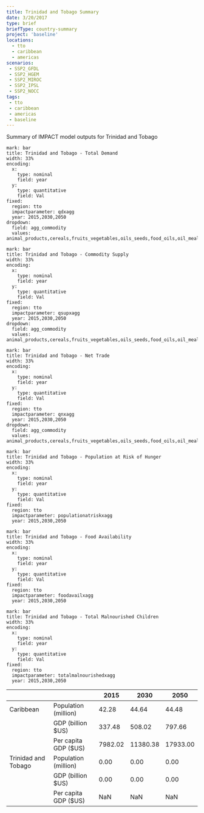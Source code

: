 ```yaml
---
title: Trinidad and Tobago Summary
date: 3/20/2017
type: brief
briefType: country-summary
project: 'baseline'
locations:
  - tto
  - caribbean
  - americas
scenarios:
 - SSP2_GFDL
 - SSP2_HGEM
 - SSP2_MIROC
 - SSP2_IPSL
 - SSP2_NOCC
tags:
 - tto
 - caribbean
 - americas
 - baseline
---
```

Summary of IMPACT model outputs for Trinidad and Tobago

```chart
mark: bar
title: Trinidad and Tobago - Total Demand
width: 33%
encoding:
  x:
    type: nominal
    field: year
  y:
    type: quantitative
    field: Val
fixed:
  region: tto
  impactparameter: qdxagg
  year: 2015,2030,2050
dropdown:
  field: agg_commodity
  values: animal_products,cereals,fruits_vegetables,oils_seeds,food_oils,oil_meals,other,pulses,roots_tubers,sugar
```

```chart
mark: bar
title: Trinidad and Tobago - Commodity Supply
width: 33%
encoding:
  x:
    type: nominal
    field: year
  y:
    type: quantitative
    field: Val
fixed:
  region: tto
  impactparameter: qsupxagg
  year: 2015,2030,2050
dropdown:
  field: agg_commodity
  values: animal_products,cereals,fruits_vegetables,oils_seeds,food_oils,oil_meals,other,pulses,roots_tubers,sugar
```

```chart
mark: bar
title: Trinidad and Tobago - Net Trade
width: 33%
encoding:
  x:
    type: nominal
    field: year
  y:
    type: quantitative
    field: Val
fixed:
  region: tto
  impactparameter: qnxagg
  year: 2015,2030,2050
dropdown:
  field: agg_commodity
  values: animal_products,cereals,fruits_vegetables,oils_seeds,food_oils,oil_meals,other,pulses,roots_tubers,sugar
```

```chart
mark: bar
title: Trinidad and Tobago - Population at Risk of Hunger
width: 33%
encoding:
  x:
    type: nominal
    field: year
  y:
    type: quantitative
    field: Val
fixed:
  region: tto
  impactparameter: populationatriskxagg
  year: 2015,2030,2050
```

```chart
mark: bar
title: Trinidad and Tobago - Food Availability
width: 33%
encoding:
  x:
    type: nominal
    field: year
  y:
    type: quantitative
    field: Val
fixed:
  region: tto
  impactparameter: foodavailxagg
  year: 2015,2030,2050
```

```chart
mark: bar
title: Trinidad and Tobago - Total Malnourished Children
width: 33%
encoding:
  x:
    type: nominal
    field: year
  y:
    type: quantitative
    field: Val
fixed:
  region: tto
  impactparameter: totalmalnourishedxagg
  year: 2015,2030,2050
```

|   |   | 2015 | 2030 | 2050 |
|---|---|---|---|---|
| Caribbean | Population (million) | 42.28 | 44.64 | 44.48 |
|  | GDP (billion $US) | 337.48 | 508.02 | 797.66 |
|  | Per capita GDP ($US) | 7982.02 | 11380.38 | 17933.00 |
| Trinidad and Tobago | Population (million) | 0.00 | 0.00 | 0.00 |
|  | GDP (billion $US) | 0.00 | 0.00 | 0.00 |
|  | Per capita GDP ($US) | NaN| NaN| NaN|
